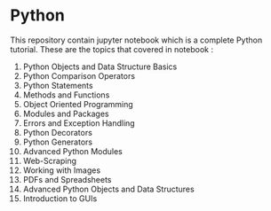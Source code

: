 # Python
This repository contain jupyter notebook which is a complete Python tutorial.
These are the topics that covered in notebook :
1. Python Objects and Data Structure Basics
2. Python Comparison Operators
3. Python Statements
4. Methods and Functions
5. Object Oriented Programming
6. Modules and Packages
7. Errors and Exception Handling
8. Python Decorators
9. Python Generators
10. Advanced Python Modules
11. Web-Scraping
12. Working with Images
13. PDFs and Spreadsheets
14. Advanced Python Objects and Data Structures
15. Introduction to GUIs
